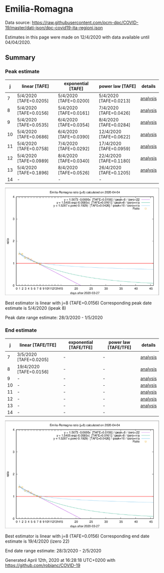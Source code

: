 # Emilia-Romagna


Data source: https://raw.githubusercontent.com/pcm-dpc/COVID-19/master/dati-json/dpc-covid19-ita-regioni.json

Estimates in this page were made on 12/4/2020 with data available until 04/04/2020.


## Summary 

### Peak estimate 
|j|linear [TAFE]|exponential [TAFE]|power law [TAFE]|details|
|---|----|-----------|---------|-------|
|7|5/4/2020 [TAFE=0.0205]|5/4/2020 [TAFE=0.0200]|5/4/2020 [TAFE=0.0213]|[analysis](COVID-19_emilia-romagna_j7_2020-04-04.md)|
|8|5/4/2020 [TAFE=0.0156]|5/4/2020 [TAFE=0.0161]|7/4/2020 [TAFE=0.0426]|[analysis](COVID-19_emilia-romagna_j8_2020-04-04.md)|
|9|5/4/2020 [TAFE=0.0535]|6/4/2020 [TAFE=0.0354]|8/4/2020 [TAFE=0.0284]|[analysis](COVID-19_emilia-romagna_j9_2020-04-04.md)|
|10|5/4/2020 [TAFE=0.0686]|6/4/2020 [TAFE=0.0390]|12/4/2020 [TAFE=0.0622]|[analysis](COVID-19_emilia-romagna_j10_2020-04-04.md)|
|11|5/4/2020 [TAFE=0.0758]|7/4/2020 [TAFE=0.0292]|17/4/2020 [TAFE=0.0959]|[analysis](COVID-19_emilia-romagna_j11_2020-04-04.md)|
|12|5/4/2020 [TAFE=0.0989]|8/4/2020 [TAFE=0.0340]|22/4/2020 [TAFE=0.1180]|[analysis](COVID-19_emilia-romagna_j12_2020-04-04.md)|
|13|5/4/2020 [TAFE=0.1896]|8/4/2020 [TAFE=0.0526]|26/4/2020 [TAFE=0.1205]|[analysis](COVID-19_emilia-romagna_j13_2020-04-04.md)|
|14|-|-|-||

![best peak estimate](COVID-19_emilia-romagna_j8_2020-04-04.png)

Best estimator is linear with j=8 (TAFE=0.0156)
Corresponding peak date estimate is 5/4/2020 (ipeak 8)


Peak date range estimate: 28/3/2020 - 1/5/2020

### End estimate 
|j|linear [TAFE/TFE]|exponential [TAFE/TFE]|power law [TAFE/TFE]|details|
|---|----|-----------|---------|-------|
|7|3/5/2020 [TAFE=0.0205]|-|-|[analysis](COVID-19_emilia-romagna_j7_2020-04-04.md)|
|8|19/4/2020 [TAFE=0.0156]|-|-|[analysis](COVID-19_emilia-romagna_j8_2020-04-04.md)|
|9|-|-|-|[analysis](COVID-19_emilia-romagna_j9_2020-04-04.md)|
|10|-|-|-|[analysis](COVID-19_emilia-romagna_j10_2020-04-04.md)|
|11|-|-|-|[analysis](COVID-19_emilia-romagna_j11_2020-04-04.md)|
|12|-|-|-|[analysis](COVID-19_emilia-romagna_j12_2020-04-04.md)|
|13|-|-|-|[analysis](COVID-19_emilia-romagna_j13_2020-04-04.md)|
|14|-|-|-||

![best zero estimate](COVID-19_emilia-romagna_j8_2020-04-04.png)

Best estimator is linear with j=8 (TAFE=0.0156)
Corresponding end date estimate is 19/4/2020 (izero 22)


End date range estimate: 28/3/2020 - 2/5/2020

Generated April 12th, 2020 at 16:28:18 UTC+0200 with https://github.com/robianc/COVID-19
